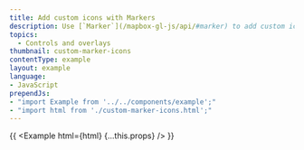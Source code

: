 ```yaml
---
title: Add custom icons with Markers
description: Use [`Marker`](/mapbox-gl-js/api/#marker) to add custom icons to your map.
topics:
  - Controls and overlays
thumbnail: custom-marker-icons
contentType: example
layout: example
language:
- JavaScript
prependJs:
- "import Example from '../../components/example';"
- "import html from './custom-marker-icons.html';"
---
```


{{ <Example html={html} {...this.props} /> }}
